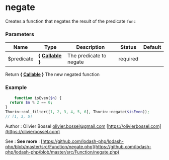 # negate

Creates a function that negates the result of the predicate `func`



### Parameters
Name  |  Type  |  Description  |  Status  |  Default
------------  |  ------------  |  ------------  |  ------------  |  ------------
$predicate  |  **{ [Callable](http://php.net/manual/en/language.types.callable.php) }**  |  The predicate to negate  |  required  |

Return **{ [Callable](http://php.net/manual/en/language.types.callable.php) }** The new negated function

### Example
```php
	function isEven($n) {
  return $n % 2 == 0;
}
Thorin::col_filter([1, 2, 3, 4, 5, 6], Thorin::negate($isEven));
// [1, 3, 5]
```
Author : Olivier Bossel [olivier.bossel@gmail.com](mailto:olivier.bossel@gmail.com) [https://olivierbossel.com](https://olivierbossel.com)

See : **See more** : [https://github.com/lodash-php/lodash-php/blob/master/src/Function/negate.php](https://github.com/lodash-php/lodash-php/blob/master/src/Function/negate.php)